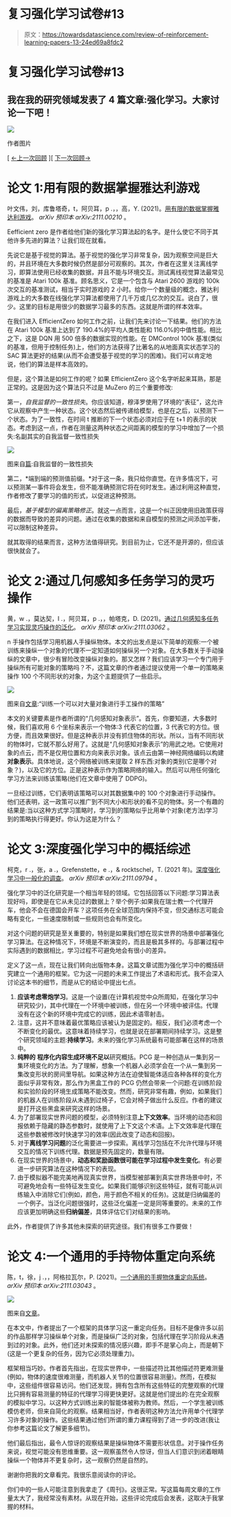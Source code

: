 # 复习强化学习试卷#13

> 原文：<https://towardsdatascience.com/review-of-reinforcement-learning-papers-13-24ed69a8fdc2>

# 复习强化学习试卷#13

## 我在我的研究领域发表了 4 篇文章:强化学习。大家讨论一下吧！

![](img/719b68a4e0fb45f11ba1a60a8358be43.png)

作者图片

[ [←上一次回顾](/weekly-review-of-reinforcement-learning-papers-12-9ec3a81720?sk=18228793ad496e86a916a7d890e53634) ][ [下一次回顾→](/review-of-reinforcement-learning-papers-14-70b6772a8100?sk=d5332957a1e08d1ac3bcf82c68d3c94d)

# 论文 1:用有限的数据掌握雅达利游戏

叶文伟，刘，库鲁塔奇，t，阿贝耳，p .，，高，Y. (2021)。[用有限的数据掌握雅达利游戏](https://arxiv.org/abs/2111.00210)。 *arXiv 预印本 arXiv:2111.00210* 。

Eefficient zero 是作者给他们新的强化学习算法起的名字。是什么使它不同于其他许多先进的算法？让我们现在就看。

先说它是基于视觉的算法。基于视觉的强化学习非常复杂，因为观察空间是巨大的，并且环境在大多数时候仍然是部分可观察的。其次，作者在这里关注离线学习，即算法使用已经收集的数据，并且不能与环境交互。测试离线视觉算法最常见的基准是 Atari 100k 基准。顾名思义，它是一个包含与 Atari 2600 游戏的 100k 次交互的基准测试，相当于实时游戏的 2 小时。给你一个数量级的概念，雅达利游戏上的大多数在线强化学习算法都使用了几千万或几亿次的交互。说白了，很少。这里的目标是用很少的数据学习最多的东西。这就是所谓的样本效率。

在我们进入 EfficientZero 如何工作之前，让我们先来讨论一下结果。他们的方法在 Atari 100k 基准上达到了 190.4%的平均人类性能和 116.0%的中值性能。相比之下，这是 DQN 用 500 倍多的数据实现的性能。在 DMControl 100k 基准(类似的基准，但用于控制任务)上，他们的方法获得了比著名的从地面真实状态学习的 SAC 算法更好的结果(从而不会遭受基于视觉的学习的困难)。我们可以肯定地说，他们的算法是样本高效的。

但是，这个算法是如何工作的呢？如果 EfficientZero 这个名字听起来耳熟，那是正常的。这是因为这个算法只不过是 MuZero 的三个重要修改:

第一，*自我监督的一致性损失*。你应该知道，穆泽罗使用了环境的“表征”，这允许它从观察中产生一种状态。这个状态然后被传递给模型，也是在之后，以预测下一个状态。为了一致性，在时间 t 推断的下一个状态必须对应于在 t+1 的表示的状态。考虑到这一点，作者在测量这两种状态之间距离的模型的学习中增加了一个损失:名副其实的自我监督一致性损失

![](img/45a3ceb407a56437d61ff53e0e1d87bb.png)

图来自[篇](https://arxiv.org/abs/2111.00210):自我监督的一致性损失

第二，*端到端的预测值前缀。*对于这一条，我只给你直觉。在许多情况下，可以预测某一事件将会发生，但不能准确预测它将在何时发生。通过利用这种直觉，作者修改了要学习的值的形式，以促进这种预测。

最后，*基于模型的偏离策略修正*。就这一点而言，这是一个纠正因使用旧政策获得的数据而导致的差异的问题。通过在收集的数据和来自模型的预测之间添加平衡，可以限制这种差异。

就其取得的结果而言，这种方法值得研究。到目前为止，它还不是开源的，但应该很快就会了。

# 论文 2:通过几何感知多任务学习的灵巧操作

黄，w .，莫达契，I .，阿贝耳，p .，，帕塔克，D. (2021)。[通过几何感知多任务学习实现灵巧操作的泛化](https://arxiv.org/abs/2111.03062)。 *arXiv 预印本 arXiv:2111.03062* 。

n 手操作包括学习用机器人手操纵物体。本文的出发点是以下简单的观察:一个被训练来操纵一个对象的代理不一定知道如何操纵另一个对象。在大多数关于手动操纵的文章中，很少有冒险改变操纵对象的。那又怎样？我们应该学习一个专门用于操纵所有可能对象的策略吗？不，这篇文章的作者通过提议使用一个单一的策略来操作 100 个不同形状的对象，为这个主题提供了一些启示。

![](img/afb2f03f56b03a018b3bab4c937a4bb7.png)

图来自[文章](https://arxiv.org/abs/2111.03062):“训练一个可以对大量对象进行手工操作的策略”

本文的关键要素是作者所谓的“几何感知对象表示”。首先，你要知道，大多数时候，我们喜欢用 6 个坐标来表示一个物体:3 代表它的位置，3 代表它的方位。很方便，而且效果很好。但是这种表示并没有抓住物体的形状。所以，当有不同形状的物体时，它就不那么好用了。这就是“几何感知对象表示”的用武之地。它使用对象的点云，而不是仅用位置和方向来表示对象。该点云由第一神经网络编码以构建**对象表示**。具体地说，这个网络被训练来提取 2 样东西:对象的类别(它是哪个对象？)，以及它的方位。正是这种表示作为策略网络的输入。然后可以用任何强化学习方法来训练该策略(他们在文章中使用了 DDPG)。

一旦经过训练，它们表明该策略可以对其数据集中的 100 个对象进行手动操作。
他们还表明，这一政策可以推广到不同大小和形状的看不见的物体。另一个有趣的结果是:当以这种方式学习策略时，学习到的策略似乎比用单个对象(老方法)学习到的策略执行得更好。你认为这是为什么？

# 论文 3:深度强化学习中的概括综述

柯克，r .，张，a .，Grefenstette，e .，& rocktschel，T. (2021 年)。[深度强化学习中一般化的调查](https://arxiv.org/abs/2111.09794)。 *arXiv 预印本 arXiv:2111.09794* 。

强化学习中的泛化研究是一个相当年轻的领域。它包括回答以下问题:学习算法表现好吗，即使是在它从未见过的数据上？举个例子:如果我在瑞士教一个代理开车，他会不会在德国会开车？这项任务在全球范围内保持不变，但交通标志可能会略有变化，一些速度限制或一些规则也会有所变化。

对这个问题的研究是至关重要的，特别是如果我们想在现实世界的场景中部署强化学习算法。在这种情况下，环境是不断演变的，而且是极其多样的。与部署过程中实际遇到的数据相比，学习过程不可避免地会有很小的差异。

定义了这一点，现在让我们转向出版物本身。这篇文章试图为强化学习中的概括研究建立一个通用的框架。它为这一问题的未来工作提出了术语和形式。我不会深入讨论这本书的细节，而是从它的结论中提出七点。

1.  **应该考虑零炮学习**。这是一个设置(在计算机视觉中众所周知，在强化学习中研究较少)，其中代理在一个环境中被训练，但在另一个环境中被评估。代理没有在这个新的环境中完成它的训练，因此术语零射击。
2.  注意，这并不意味着最优策略应该被认为是固定的。相反，我们必须考虑一个不断变化的最优。这意味着持续学习，也就是说在部署期间持续学习。这是整个研究领域的主题:**持续学习**。未来的强化学习系统最有可能部署在这样的场景中。
3.  **纯粹的** **程序化内容生成环境不足以**研究概括。PCG 是一种创造从一集到另一集环境变化的方法。为了理解，想象一个机器人必须学会在一个从一集到另一集改变形状的房间里导航。如果这种方法在迫使智能体适应各种各样的变化方面似乎非常有效，那么作为黑盒工作的 PCG 仍然会带来一个问题:在训练阶段和实验阶段的环境生成策略不能改变。然而，研究非常有趣，例如，如果我们的机器人在训练阶段从未遇到过椅子，它会对椅子做出什么反应。作者的建议是打开这些黑盒来研究这样的场景。
4.  为了部署现实世界问题的模型，必须特别注意**上下文效率**。当环境的动态和回报依赖于隐藏的静态参数时，就使用了上下文这个术语。上下文效率是代理在这些参数被修改时快速学习的效率(因此改变了动态和回报)。
5.  对于**离线学习问题**的泛化需要进一步探索。离线学习包括在不允许代理与环境交互的情况下训练代理。数据是预先固定的，数量有限。
6.  在现实世界的场景中，**动态和奖励函数很可能在学习过程中发生变化**。有必要进一步研究算法在这种情况下的表现。
7.  由于模拟器不能完美地再现真实世界，当模型被部署到真实世界场景中时，不可避免地会有一些特征发生变化。如果我们能够识别这些特征，就有可能从训练输入中消除它们(例如，颜色，用于颜色不相关的任务)。这就是归纳偏差的一个例子。当泛化问题很强时，这些泛化偏差一定是同等重要的。未来的工作应该更加明确这些**归纳偏差**，具体评估它们对结果的影响。

此外，作者提供了许多其他未探索的研究途径。我们有很多工作要做！

# 论文 4:一个通用的手持物体重定向系统

陈，t，徐，j .，，阿格拉瓦尔，P. (2021)。[一个通用的手握物体重定向系统](https://arxiv.org/abs/2111.03043)。 *arXiv 预印本 arXiv:2111.03043* 。

![](img/a66f19aa1da302724a47e5ca69f77c02.png)

图来自[文章](https://arxiv.org/abs/2111.03043)。

在本文中，作者提出了一个框架的具体学习这一重定向任务。目标不是像许多以前的作品那样学习操纵单个对象，而是操纵广泛的对象，包括代理在学习阶段从未遇到过的对象。此外，他们还对未探索的情况感兴趣，即手不是掌心向上，而是朝下(这是一个更复杂的任务，因为它必须处理重力)。

框架相当巧妙。作者首先指出，在现实世界中，一些描述符比其他描述符更难测量(例如，物体的速度很难测量，而机器人关节的位置很容易测量)。然而，在模拟中，这些组件很容易访问。他们还发现，拥有包含所有这些特征的完整观察的代理比只拥有容易测量的特征的代理学习得更快更好。这就是他们提出的:在完全观察的模拟中学习。以这种方式训练出来的智能体被称为教师。然后，一个学生被训练模仿老师，但来自简化的观察。结果相当好，作者表明这种方法允许用单个代理学习许多对象的操作。这些结果通过他们所谓的重力课程得到了进一步的改进(我让你参考这篇论文了解更多细节)。

他们最后指出，最令人惊讶的观察结果是操纵物体不需要形状信息。对于操作任务来说，视觉可能没有思维重要。这一观察虽然令人惊讶，但当人们意识到闭着眼睛操纵一个物体并不更复杂时，这一观察仍然是自然的。

谢谢你把我的文章看完。我很乐意阅读你的评论。

你们中的一些人可能注意到我拿走了《周刊》。这很正常。写这篇每周文章的工作量太大了，我经常没有素材。从现在开始，这些评论完成后会发表，这取决于我掌握的材料。